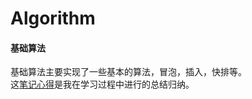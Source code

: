 # Algorithm


#### 基础算法
基础算法主要实现了一些基本的算法，冒泡，插入，快排等。  
这[笔记心得](https://www.jianshu.com/nb/27616834)是我在学习过程中进行的总结归纳。
